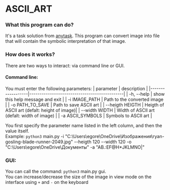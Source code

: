 # ASCII_ART
### __What this program can do?__
It's a task solution from [anytask](https://anytask.org/course/1030). 
This program can convert image into file that will contain the symbolic interpretation of that image. 
### __How does it works?__
There are two ways to interact: via command line or GUI.
#### Command line:
You must enter the following parameters:
| parameter        |  description                                 |
|------------------|----------------------------------------------|
| -h, --help       |  show this help message and exit             |
| -i IMAGE_PATH    | Path to the converted image                  |
| -o PATH_TO_SAVE  | Path to save ASCII art                       |
| --heigth HEIGTH  | Heigth of ASCII art (defalt: height of image)|
| --width WIDTH    | Width of ASCII art (defalt: width of image)  |
| -a ASCII_SYMBOLS | Symbols to ASCII art                         |

You first specify the parameter name listed in the left column, and then the value itself.  
Example: `python3` main.py -i "C:\Users\egore\OneDrive\Изображения\ryan-gosling-blade-runner-2049.jpg" --heigth 120 --width 120 -o  "C:\Users\egore\OneDrive\Документы" -a "AB.:EF@H*JKLMNO|"
### GUI:
You can call the command:
`python3` main.py gui.  
You can increase/decrease the size of the image in view mode on the interface using `+` and `-` on the keyboard
